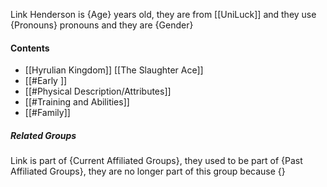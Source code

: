Link Henderson is {Age} years old, they are from [[UniLuck]] and they use {Pronouns} pronouns and they are {Gender}
#### Contents
- [[Hyrulian Kingdom]] [[The Slaughter Ace]]
- [[#Early ]]
- [[#Physical Description/Attributes]]
- [[#Training and Abilities]]
- [[#Family]]

##### Related Groups
Link is part of {Current Affiliated Groups}, they used to be part of {Past Affiliated Groups}, they are no longer part of this group because {}